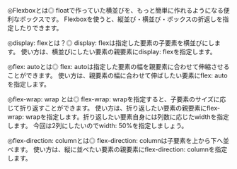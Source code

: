◎Flexboxとは◎
floatで作っていた横並びを、もっと簡単に作れるようになる便利なボックスです。
Flexboxを使うと、縦並び・横並び・ボックスの折返しを指定したりできます。

◎display: flexとは？◎
display: flexは指定した要素の子要素を横並びにします。
使い方は、横並びにしたい要素の親要素にdisplay: flexを指定します。

◎flex: autoとは◎
flex: autoは指定した要素の幅を親要素に合わせて伸縮させることができます。
使い方は、親要素の幅に合わせて伸ばしたい要素にflex: autoを指定します。

◎flex-wrap: wrap とは◎
flex-wrap: wrapを指定すると、子要素のサイズに応じて折り返すことができます。
使い方は、折り返したい要素の親要素にflex-wrap: wrapを指定します。折り返したい要素自身には列数に応じたwidthを指定します。
今回は2列にしたいのでwidth: 50%を指定しましょう。

◎flex-direction: columnとは◎
flex-direction: columnは子要素を上から下へ並べます。
使い方は、縦に並べたい要素の親要素にflex-direction: columnを指定します。
